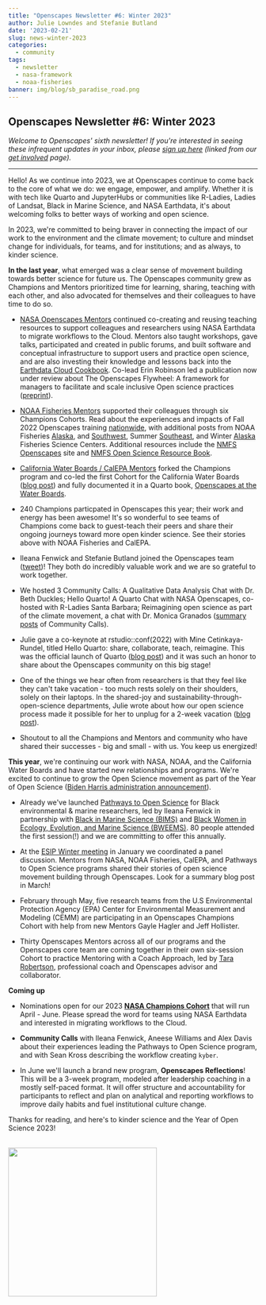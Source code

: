 ```yaml
---
title: "Openscapes Newsletter #6: Winter 2023"
author: Julie Lowndes and Stefanie Butland
date: '2023-02-21'
slug: news-winter-2023
categories:
  - community
tags:
  - newsletter
  - nasa-framework
  - noaa-fisheries
banner: img/blog/sb_paradise_road.png
---
```


## **Openscapes Newsletter #6: Winter 2023**

*Welcome to Openscapes' sixth newsletter! If you're interested in seeing these infrequent updates in your inbox, please [sign up here](https://docs.google.com/forms/d/e/1FAIpQLSdgVXRp3V-w94GPWkR31RUfyBl37EphdQSlCOcnyeNlf8OLWw/viewform) (linked from our [get involved](https://openscapes.org/contact) page).*

------------------------------------------------------------------------

Hello! As we continue into 2023, we at Openscapes continue to come back to the core of what we do: we engage, empower, and amplify. Whether it is with tech like Quarto and JupyterHubs or communities like R-Ladies, Ladies of Landsat, Black in Marine Science, and NASA Earthdata, it's about welcoming folks to better ways of working and open science.

In 2023, we're committed to being braver in connecting the impact of our work to the environment and the climate movement; to culture and mindset change for individuals, for teams, and for institutions; and as always, to kinder science.

**In the last year**, what emerged was a clear sense of movement building towards better science for future us. The Openscapes community grew as Champions and Mentors prioritized time for learning, sharing, teaching with each other, and also advocated for themselves and their colleagues to have time to do so.

-   [NASA Openscapes Mentors](https://nasa-openscapes.github.io/mentors.html) continued co-creating and reusing teaching resources to support colleagues and researchers using NASA Earthdata to migrate workflows to the Cloud. Mentors also taught workshops, gave talks, participated and created in public forums, and built software and conceptual infrastructure to support users and practice open science, and are also investing their knowledge and lessons back into the [Earthdata Cloud Cookbook](https://nasa-openscapes.github.io/earthdata-cloud-cookbook/). Co-lead Erin Robinson led a publication now under review about The Openscapes Flywheel: A framework for managers to facilitate and scale inclusive Open science practices ([preprint](https://eartharxiv.org/repository/view/4560/)).  

-   [NOAA Fisheries Mentors](https://nmfs-openscapes.github.io/mentors.html) supported their colleagues through six Champions Cohorts. Read about the experiences and impacts of Fall 2022 Openscapes training [nationwide](https://openscapes.org/blog/2023/01/24/2022-noaa-nmfs-fall/), with additional posts from NOAA Fisheries [Alaska](https://openscapes.org/blog/2023/02/16/2022-noaa-afsc-fall/), and [Southwest](https://openscapes.org/blog/2022/12/09/case-study-swfsc-sael/), Summer [Southeast](https://openscapes.org/blog/2022/09/30/2022-sefsc-summer/), and Winter [Alaska](https://openscapes.org/blog/2022/04/07/afsc-supportive-forum/) Fisheries Science Centers. Additional resources include the [NMFS Openscapes](https://nmfs-openscapes.github.io/) site and [NMFS Open Science Resource Book](https://nmfs-opensci.github.io/ResourceBook/).

-   [California Water Boards / CalEPA Mentors](https://cawaterboarddatacenter.github.io/swrcb-openscapes/contact.html) forked the Champions program and co-led the first Cohort for the California Water Boards ([blog post](https://www.openscapes.org/blog/2022/12/02/swrcb-2022/)) and fully documented it in a Quarto book, [Openscapes at the Water Boards](https://cawaterboarddatacenter.github.io/swrcb-openscapes/).

-   240 Champions particpated in Openscapes this year; their work and energy has been awesome! It's so wonderful to see teams of Champions come back to guest-teach their peers and share their ongoing journeys toward more open kinder science. See their stories above with NOAA Fisheries and CalEPA.

-   Ileana Fenwick and Stefanie Butland joined the Openscapes team ([tweet](https://twitter.com/openscapes/status/1534951248369025031))! They both do incredibly valuable work and we are so grateful to work together.

-   We hosted 3 Community Calls: A Qualitative Data Analysis Chat with Dr. Beth Duckles; Hello Quarto! A Quarto Chat with NASA Openscapes, co-hosted with R-Ladies Santa Barbara; Reimagining open science as part of the climate movement, a chat with Dr. Monica Granados ([summary posts](https://www.openscapes.org/tags/community-call/) of Community Calls).

-   Julie gave a co-keynote at rstudio::conf(2022) with Mine Cetinkaya-Rundel, titled Hello Quarto: share, collaborate, teach, reimagine. This was the official launch of Quarto ([blog post](https://www.openscapes.org/blog/2022/08/10/quarto-keynote/)) and it was such an honor to share about the Openscapes community on this big stage!

-   One of the things we hear often from researchers is that they feel like they can't take vacation - too much rests solely on their shoulders, solely on their laptops. In the shared-joy and sustainability-through-open-science departments, Julie wrote about how our open science process made it possible for her to unplug for a 2-week vacation ([blog post](https://www.openscapes.org/blog/2022/11/03/vacationing-with-open-science/)).

-   Shoutout to all the Champions and Mentors and community who have shared their successes - big and small - with us. You keep us energized!

**This year**, we're continuing our work with NASA, NOAA, and the California Water Boards and have started new relationships and programs. We're excited to continue to grow the Open Science movement as part of the Year of Open Science ([Biden Harris administration announcement](https://www.whitehouse.gov/ostp/news-updates/2023/01/11/fact-sheet-biden-harris-administration-announces-new-actions-to-advance-open-and-equitable-research/)).

-   Already we've launched [Pathways to Open Science](https://openscapes.github.io/pathways-to-open-science/) for Black environmental & marine researchers, led by Ileana Fenwick in partnership with [Black in Marine Science (BIMS)](https://www.blackinmarinescience.org/) and [Black Women in Ecology, Evolution, and Marine Science (BWEEMS)](https://www.bweems.org/). 80 people attended the first session(!) and we are committing to offer this annually.

-   At the [ESIP Winter meeting](https://2023januaryesipmeeting.sched.com/event/1EwXx) in January we coordinated a panel discussion. Mentors from NASA, NOAA Fisheries, CalEPA, and Pathways to Open Science programs shared their stories of open science movement building through Openscapes. Look for a summary blog post in March!

-   February through May, five research teams from the U.S Environmental Protection Agency (EPA) Center for Environmental Measurement and Modeling (CEMM) are participating in an Openscapes Champions Cohort with help from new Mentors Gayle Hagler and Jeff Hollister.

-   Thirty Openscapes Mentors across all of our programs and the Openscapes core team are coming together in their own six-session Cohort to practice Mentoring with a Coach Approach, led by [Tara Robertson](https://tararobertson.ca/), professional coach and Openscapes advisor and collaborator.

**Coming up**

-   Nominations open for our 2023 [**NASA Champions Cohort**](https://nasa-openscapes.github.io/champions) that will run April - June. Please spread the word for teams using NASA Earthdata and interested in migrating workflows to the Cloud.

- **Community Calls** with Ileana Fenwick, Aneese Williams and Alex Davis about their experiences leading the Pathways to Open Science program, and with Sean Kross describing the workflow creating `kyber`.

-   In June we'll launch a brand new program, **Openscapes Reflections**! This will be a 3-week program, modeled after leadership coaching in a mostly self-paced format. It will offer structure and accountability for participants to reflect and plan on analytical and reporting workflows to improve daily habits and fuel institutional culture change.

Thanks for reading, and here's to kinder science and the Year of Open Science 2023!

<br> <img src="/img/blog/sb_paradise_road.png" width="300px"> <br>
